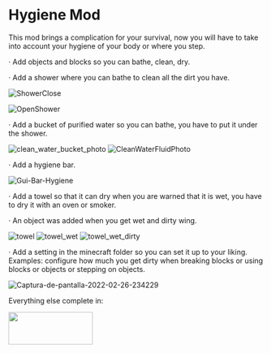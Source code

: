 # Hygiene Mod
 This mod brings a complication for your survival, now you will have to take into account your hygiene of your body or where you step.

· Add objects and blocks so you can bathe, clean, dry.

· Add a shower where you can bathe to clean all the dirt you have.	

![ShowerClose](https://user-images.githubusercontent.com/60050016/163497227-4a8239be-6d3b-4a77-8e41-ef0afb726530.png)

![OpenShower](https://user-images.githubusercontent.com/60050016/163497200-c278ec83-b1d4-46cc-8e28-6f11a4010d67.png)

· Add a bucket of purified water so you can bathe, you have to put it under the shower.

![clean_water_bucket_photo](https://user-images.githubusercontent.com/60050016/163497308-46359b6f-1edb-41b2-b193-b3a9d7a4f921.png)
![CleanWaterFluidPhoto](https://user-images.githubusercontent.com/60050016/163497315-9368f35f-2e49-47a3-9d5f-c803e7e9f257.png)

· Add a hygiene bar.

![Gui-Bar-Hygiene](https://user-images.githubusercontent.com/60050016/159534940-f2bda38f-f35b-4783-8f78-980c0e0bbb7e.png)

· Add a towel so that it can dry when you are warned that it is wet, you have to dry it with an oven or smoker.

· An object was added when you get wet and dirty wing.

![towel](https://user-images.githubusercontent.com/60050016/160214747-7bee2d94-a7e6-404d-af03-9ccdbefd1c35.png)
![towel_wet](https://user-images.githubusercontent.com/60050016/160214751-7e3dd7e6-25df-46f2-b4fd-8683718b6ad7.png)
![towel_wet_dirty](https://user-images.githubusercontent.com/60050016/160214756-a8792b4d-4121-425f-9173-f27d5c9fdec2.png)

· Add a setting in the minecraft folder so you can set it up to your liking. Examples: configure how much you get dirty when breaking blocks or using blocks or objects or stepping on objects.

![Captura-de-pantalla-2022-02-26-234229](https://user-images.githubusercontent.com/60050016/159536575-86237a5a-91e9-4484-b647-302435340c2a.png)

Everything else complete in:

<p><a href="https://www.curseforge.com/minecraft/mc-mods/hygiene" rel="nofollow"><img src="https://i.ibb.co/sF3gmX2/curse.png" width="166" height="64" /></a></p>
